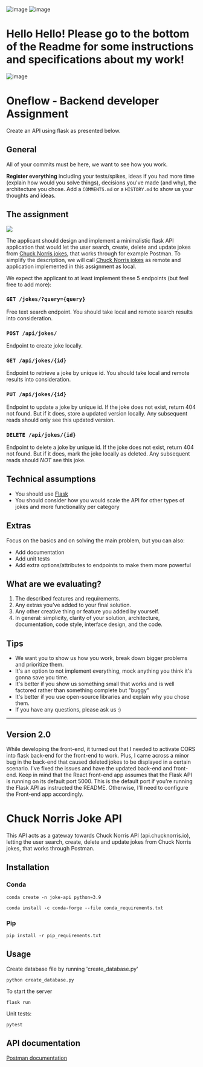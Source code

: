 ![image](https://forthebadge.com/images/badges/made-with-python.svg) ![image](https://forthebadge.com/images/badges/kinda-sfw.svg)
# Hello Hello! Please go to the bottom of the Readme for some instructions and specifications about my work!

![image](https://media.giphy.com/media/qanrUMM3x50mA/giphy.gif)

# Oneflow - Backend developer Assignment

Create an API using flask as presented below.

## General

All of your commits must be here, we want to see how you work.

**Register everything** including your tests/spikes, ideas if you had more time (explain how would you solve things), decisions you've made (and why), the architecture you chose. Add a `COMMENTS.md` or a `HISTORY.md` to show us your thoughts and ideas.

## The assignment
![](https://api.chucknorris.io/img/chucknorris_logo_coloured_small.png)

The applicant should design and implement a minimalistic flask API application that would let the user search, create, delete and update jokes from [Chuck Norris jokes](https://api.chucknorris.io/), that works through for example Postman. To simplify the description, we will call [Chuck Norris jokes](https://api.chucknorris.io/) as remote and application implemented in this assignment as local.

We expect the applicant to at least implement these 5 endpoints (but feel free to add more):

### `GET /jokes/?query={query}`
Free text search endpoint. You should take local and remote search results into consideration.

### `POST /api/jokes/`
Endpoint to create joke locally.

### `GET /api/jokes/{id}`
Endpoint to retrieve a joke by unique id. You should take local and remote results into consideration.

### `PUT /api/jokes/{id}`
Endpoint to update a joke by unique id. If the joke does not exist, return 404 not found. But if it does, store a updated version locally. Any subsequent reads should only see this updated version.

### `DELETE /api/jokes/{id}`
Endpoint to delete a joke by unique id. If the joke does not exist, return 404 not found. But if it does, mark the joke locally as deleted. Any subsequent reads should *NOT* see this joke.


## Technical assumptions

- You should use [Flask](https://flask.palletsprojects.com/en/1.1.x/)
- You should consider how you would scale the API for other types of jokes and more functionality per category

## Extras

Focus on the basics and on solving the main problem, but you can also:

- Add documentation
- Add unit tests
- Add extra options/attributes to endpoints to make them more powerful

## What are we evaluating?

1. The described features and requirements.
2. Any extras you've added to your final solution.
3. Any other creative thing or feature you added by yourself.
4. In general: simplicity, clarity of your solution, architecture, documentation, code style, interface design, and the code.

## Tips

- We want you to show us how you work, break down bigger problems and prioritize them.
- It's an option to not implement everything, mock anything you think it's gonna save you time.
- It's better if you show us something small that works and is well factored rather than something complete but "buggy"
- It's better if you use open-source libraries and explain why you chose them.
- If you have any questions, please ask us :)

----
## Version 2.0
While developing the front-end, it turned out that I needed to activate CORS into flask back-end for the front-end to work. Plus, I came across a minor bug in the back-end that caused deleted jokes to be displayed in a certain scenario. I've fixed the issues and have the updated back-end and front-end. Keep in mind that the React front-end app assumes that the Flask API is running on its default port 5000. This is the default port if you're running the Flask API as instructed the README. Otherwise, I'll need to configure the Front-end app accordingly.

# Chuck Norris Joke API

This API acts as a gateway towards Chuck Norris API (api.chucknorris.io), letting the user search, create, delete and update jokes from Chuck Norris jokes, that works through Postman.

## Installation

### Conda

`conda create -n joke-api python=3.9`

`conda install -c conda-forge --file conda_requirements.txt`

### Pip

`
pip install -r pip_requirements.txt
`


## Usage

Create database file by running 'create_database.py'

`
python create_database.py
`

To start the server

`
flask run
`

Unit tests:

`
pytest
`


## API documentation
[Postman documentation](https://documenter.getpostman.com/view/1228415/TzJsed2b#bfc134f9-3b09-4a57-af10-7b905479369e)
